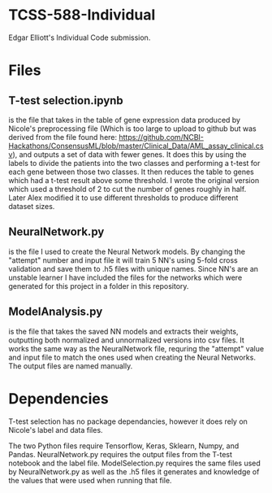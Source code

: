 # TCSS-588-Individual

Edgar Elliott's Individual Code submission.

# Files

## T-test selection.ipynb 
is the file that takes in the table of gene expression data produced by Nicole's preprocessing file (Which is too large to upload to github but was derived from the file found here: https://github.com/NCBI-Hackathons/ConsensusML/blob/master/Clinical_Data/AML_assay_clinical.csv), and outputs a set of data with fewer genes. It does this by using the labels to divide the patients into the two classes and performing a t-test for each gene between those two classes. It then reduces the table to genes which had a t-test result above some threshold. I wrote the original version which  used a threshold of 2 to cut the number of genes roughly in half. Later Alex modified it to use different thresholds to produce different dataset sizes.

## NeuralNetwork.py
is the file I used to create the Neural Network models. By changing the "attempt" number and input file it will train 5 NN's using 5-fold cross validation and save them to .h5 files with unique names. Since NN's are an unstable learner I have included the files for the networks which were generated for this project in a folder in this repository.

## ModelAnalysis.py
is the file that takes the saved NN models and extracts their weights, outputting both normalized and unnormalized versions into csv files. It works the same way as the NeuralNetwork file, requring the "attempt" value and input file to match the ones used when creating the Neural Networks. The output files are named manually.

# Dependencies

T-test selection has no package dependancies, however it does rely on Nicole's label and data files.

The two Python files require Tensorflow, Keras, Sklearn, Numpy, and Pandas. NeuralNetwork.py requires the output files from the T-test notebook and the label file. ModelSelection.py requires the same files used by NeuralNetwork.py as well as the .h5 files it generates and knowledge of the values that were used when running that file.
